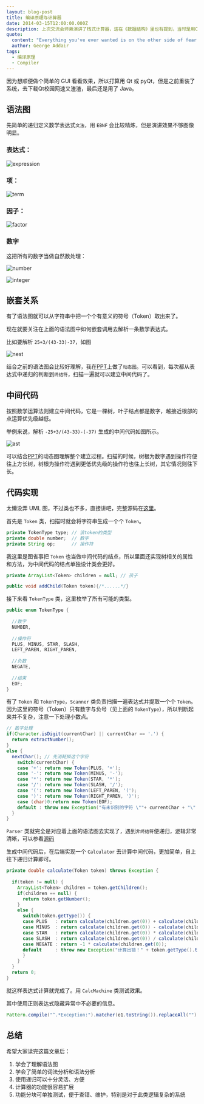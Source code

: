 ```yaml
---
layout: blog-post
title: 编译原理与计算器
date: 2014-03-15T12:00:00.000Z
description: 上次交流会师弟演讲了栈式计算器，这在《数据结构》里也有提到，当时是用C实现了。而这学期学《编译原理》，里面也涉及到数学表达式。两者对比用栈更快，但是使用中间代码可以使到条理更清晰，还可以做很多有趣的扩展。所以这次交流会的内容有着落了。
quote: 
  content: "Everything you've ever wanted is on the other side of fear."
  author: George Addair
tags: 
  - 编译原理
  - Compiler
---
```


因为想顺便做个简单的 GUI 看看效果，所以打算用 Qt 或 pyQt，但是之前重装了系统，去下载Qt校园网速又渣渣，最后还是用了 Java。

## 语法图

先简单的递归定义数学表达式`文法`，用 `EBNF` 会比较精炼，但是演讲效果不够图像明显。

### 表达式：

![expression][expression]

### 项：

![term][term]

### 因子：

![factor][factor]

### 数字
这把所有的数字当做自然数处理：

![number][number]

![integer][integer]

## 嵌套关系

有了语法图就可以从字符串中把一个个有意义的符号（Token）取出来了。

现在就要关注在上面的语法图中如何嵌套调用去解析一条数学表达式。

比如要解析 `25+3/(43-33)-37`，如图

![nest][nest]

结合之前的语法图会比较好理解，我在[PPT][PPT]上做了`动态图`。可以看到，每次都从表达式中递归的判断到`终结符`，扫描一遍就可以建立中间代码了。

## 中间代码

按照数学运算法则建立中间代码，它是一棵树，叶子结点都是数字，越接近根部的点运算优先级越低。

举例来说，解析 `-25+3/(43-33)-(-37)` 生成的中间代码如图所示。

![ast][ast]

可以结合[PPT][PPT]的动态图理解整个建立过程。扫描的时候，树根为数字遇到操作符便往上方长树，树根为操作符遇到更低优先级的操作符也往上长树，其它情况则往下长。

## 代码实现

太懒没弄 UML 图，不过类也不多，直接讲吧，完整源码在[这里][source]。

首先是 `Token` 类，扫描时就会将字符串生成一个个 `Token`。

```java
private TokenType type; // 该token的类型
private double number;  // 数字
private String op;      // 操作符
```

我这里是图省事把 `Token` 也当做中间代码的结点，所以里面还实现树相关的属性和方法，为中间代码的结点单独设计类会更好。

```java
private ArrayList<Token> children = null; // 孩子

public void addChild(Token token){/*......*/}
```

接下来看 `TokenType` 类，这里枚举了所有可能的类型。

```java
public enum TokenType {
  
  //数字
  NUMBER,
  
  //操作符
  PLUS, MINUS, STAR, SLASH,
  LEFT_PAREN, RIGHT_PAREN,
    
  //负数
  NEGATE,
  
  //结束
  EOF;
}
```

有了 `Token` 和 `TokenType`，`Scanner` 类负责扫描一遍表达式并提取一个个 `Token`。因为这里的符号（Token）只有数字与负号（见上面的 `TokenType`），所以判断起来并不复杂，注意一下处理小数点。

```java
// 数字处理
if(Character.isDigit(currentChar) || currentChar == '.') {
  return extractNumber();
}
else {
  nextChar(); // 先消耗掉这个字符
    switch(currentChar) {
    case '+': return new Token(PLUS, '+'); 
    case '-': return new Token(MINUS, '-'); 
    case '*': return new Token(STAR, '*');
    case '/': return new Token(SLASH, '/'); 
    case '(': return new Token(LEFT_PAREN, '('); 
    case ')': return new Token(RIGHT_PAREN, ')');  
    case (char)0:return new Token(EOF); 
    default : throw new Exception("有未识别的字符 \""+ currentChar + "\" !");
  }
}
```

`Parser` 类就完全是对应着上面的语法图去实现了，遇到`非终结符`便递归，逻辑非常清晰，可以参看[源码][source]

生成中间代码后，在后端实现一个 `Calculator` 去计算中间代码，更加简单，自上往下递归计算即可。

```java
private double calculate(Token token) throws Exception {
  
  if(token != null) {
    ArrayList<Token> children = token.getChildren();
    if(children == null) {
      return token.getNumber();
    }
    else {
      switch(token.getType()) {
      case PLUS   : return calculate(children.get(0)) + calculate(children.get(1));
      case MINUS  : return calculate(children.get(0)) - calculate(children.get(1));
      case STAR   : return calculate(children.get(0)) * calculate(children.get(1));
      case SLASH  : return calculate(children.get(0)) / calculate(children.get(1));
      case NEGATE : return -1 * calculate(children.get(0));
      default     : throw new Exception("计算出错！" + token.getType().toString());
      }
    }
  }
  return 0;
}
```

就这样表达式计算就完成了。用 `CalcMachine` 类测试效果。

其中使用正则表达式隐藏异常中不必要的信息。

```java
Pattern.compile("^.*Exception:").matcher(e1.toString()).replaceAll("")
```

## 总结

希望大家读完这篇文章后：

1. 学会了理解语法图
2. 学会了简单的词法分析和语法分析
3. 使用递归可以十分灵活、方便
4. 计算器的功能很容易扩展
5. 功能分块可单独测试，便于查错、维护，特别是对于此类逻辑复杂的系统


[expression]: /img/post/simple-calculator/expression.png
[term]:       /img/post/simple-calculator/term.png
[factor]:     /img/post/simple-calculator/factor.png
[number]:     /img/post/simple-calculator/number.png
[integer]:    /img/post/simple-calculator/integer.png
[ast]:        /img/post/simple-calculator/ast.png
[nest]:       /img/post/simple-calculator/nest.png
[PPT]:        /img/post/simple-calculator/files/calculator.ppt
[source]:     /img/post/simple-calculator/files/calc.tar.gz
